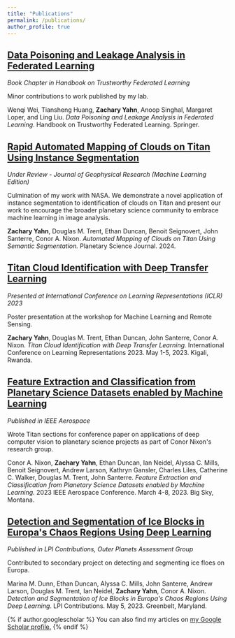 ```yaml
---
title: "Publications"
permalink: /publications/
author_profile: true
---
```

## [Data Poisoning and Leakage Analysis in Federated Learning](http://zacharyyahn.github.io/files/Chapter_3.pdf)

*Book Chapter in Handbook on Trustworthy Federated Learning*

Minor contributions to work published by my lab.


Wenqi Wei, Tiansheng Huang, **Zachary Yahn**, Anoop Singhal, Margaret Loper, and Ling Liu. *Data Poisoning and Leakage Analysis in Federated Learning*. Handbook on Trustworthy Federated Learning. Springer. 

## [Rapid Automated Mapping of Clouds on Titan Using Instance Segmentation](http://zacharyyahn.github.io/files/Rapid_Automated_Mapping_of_Clouds_on_Titan-*/.pdf)

*Under Review - Journal of Geophysical Research (Machine Learning Edition)*

Culmination of my work with NASA. We demonstrate a novel application of instance segmentation to identification of clouds on Titan and present our work to encourage the broader planetary science community to embrace machine learning in image analysis. 


**Zachary Yahn**, Douglas M. Trent, Ethan Duncan, Benoit Seignovert, John Santerre, Conor A. Nixon. *Automated Mapping of Clouds on Titan Using Semantic Segmentation.* Planetary Science Journal. 2024.

## [Titan Cloud Identification with Deep Transfer Learning](http://zacharyyahn.github.io/files/Titan_Clouds_paper__ICLR_.pdf)

*Presented at International Conference on Learning Representations (ICLR) 2023*

Poster presentation at the workshop for Machine Learning and Remote Sensing. 


**Zachary Yahn**, Douglas M. Trent, Ethan Duncan, John Santerre, Conor A. Nixon. *Titan Cloud Identification with Deep Transfer Learning.* International Conference on Learning Representations 2023. May 1-5, 2023. Kigali, Rwanda.

## [Feature Extraction and Classification from Planetary Science Datasets enabled by Machine Learning](http://zacharyyahn.github.io/files/Feature_Extraction_and_Classification_from_Planetary_Science_Datasets_enabled_by_Machine_Learning.pdf)

*Published in IEEE Aerospace*

Wrote Titan sections for conference paper on applications of deep computer vision to planetary science projects as part of Conor Nixon's research group. 


Conor A. Nixon, **Zachary Yahn**, Ethan Duncan, Ian Neidel, Alyssa C. Mills, Benoit Seignovert, Andrew Larson, Kathryn Gansler, Charles Liles, Catherine C. Walker, Douglas M. Trent, John Santerre. *Feature Extraction and Classification from Planetary Science Datasets enabled by Machine Learning.* 2023 IEEE Aerospace Conference. March 4-8, 2023. Big Sky, Montana.

## [Detection and Segmentation of Ice Blocks in Europa's Chaos Regions Using Deep Learning](http://zacharyyahn.github.io/files/6005.pdf)

*Published in LPI Contributions, Outer Planets Assessment Group*

Contributed to secondary project on detecting and segmenting ice floes on Europa. 


Marina M. Dunn, Ethan Duncan, Alyssa C. Mills, John Santerre, Andrew Larson, Douglas M. Trent, Ian Neidel, **Zachary Yahn**, Conor A. Nixon. *Detection and Segmentation of Ice Blocks in Europa's Chaos Regions Using Deep Learning*. LPI Contributions. May 5, 2023. Greenbelt, Maryland. 


{% if author.googlescholar %}
  You can also find my articles on <u><a href="{{author.googlescholar}}">my Google Scholar profile</a>.</u>
{% endif %}

